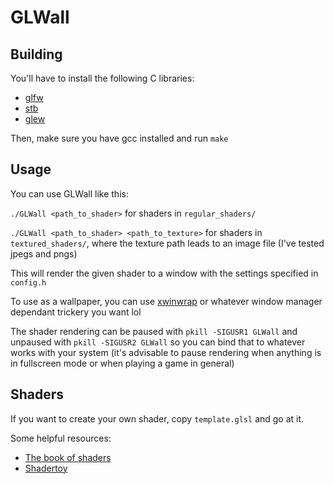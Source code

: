 # GLWall

## Building
You'll have to install the following C libraries:
- [glfw](https://archlinux.org/packages/extra/x86_64/glfw/)
- [stb](https://archlinux.org/packages/extra/any/stb/)
- [glew](https://archlinux.org/packages/extra/x86_64/glew/)

Then, make sure you have gcc installed and run `make`


## Usage
You can use GLWall like this:

`./GLWall <path_to_shader>` for shaders in `regular_shaders/`

`./GLWall <path_to_shader> <path_to_texture>` for shaders in `textured_shaders/`, where the texture path leads to an image file (I've tested jpegs and pngs)

This will render the given shader to a window with the settings specified in `config.h`

To use as a wallpaper, you can use [xwinwrap](https://github.com/mmhobi7/xwinwrap) or whatever window manager dependant trickery you want lol

The shader rendering can be paused with `pkill -SIGUSR1 GLWall` and unpaused with `pkill -SIGUSR2 GLWall` so you can bind that to whatever works with your system (it's advisable to pause rendering when anything is in fullscreen mode or when playing a game in general)

## Shaders
If you want to create your own shader, copy `template.glsl` and go at it.

Some helpful resources: 
- [The book of shaders](http://www.thebookofshaders.com/)
- [Shadertoy](https://www.shadertoy.com/)
